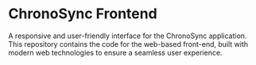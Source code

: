 # ChronoSync Frontend

A responsive and user-friendly interface for the ChronoSync application. This repository contains the code for the web-based front-end, built with modern web technologies to ensure a seamless user experience.
